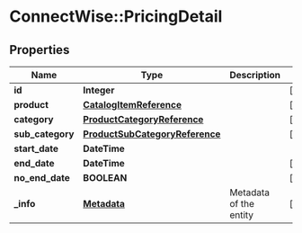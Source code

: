 # ConnectWise::PricingDetail

## Properties
Name | Type | Description | Notes
------------ | ------------- | ------------- | -------------
**id** | **Integer** |  | [optional] 
**product** | [**CatalogItemReference**](CatalogItemReference.md) |  | [optional] 
**category** | [**ProductCategoryReference**](ProductCategoryReference.md) |  | [optional] 
**sub_category** | [**ProductSubCategoryReference**](ProductSubCategoryReference.md) |  | [optional] 
**start_date** | **DateTime** |  | 
**end_date** | **DateTime** |  | [optional] 
**no_end_date** | **BOOLEAN** |  | [optional] 
**_info** | [**Metadata**](Metadata.md) | Metadata of the entity | [optional] 


